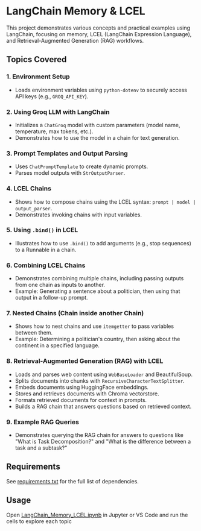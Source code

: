 # LangChain Memory & LCEL

This project demonstrates various concepts and practical examples using LangChain, focusing on memory, LCEL (LangChain Expression Language), and Retrieval-Augmented Generation (RAG) workflows.

## Topics Covered

### 1. Environment Setup

- Loads environment variables using `python-dotenv` to securely access API keys (e.g., `GROQ_API_KEY`).

### 2. Using Groq LLM with LangChain

- Initializes a `ChatGroq` model with custom parameters (model name, temperature, max tokens, etc.).
- Demonstrates how to use the model in a chain for text generation.

### 3. Prompt Templates and Output Parsing

- Uses `ChatPromptTemplate` to create dynamic prompts.
- Parses model outputs with `StrOutputParser`.

### 4. LCEL Chains

- Shows how to compose chains using the LCEL syntax: `prompt | model | output_parser`.
- Demonstrates invoking chains with input variables.

### 5. Using `.bind()` in LCEL

- Illustrates how to use `.bind()` to add arguments (e.g., stop sequences) to a Runnable in a chain.

### 6. Combining LCEL Chains

- Demonstrates combining multiple chains, including passing outputs from one chain as inputs to another.
- Example: Generating a sentence about a politician, then using that output in a follow-up prompt.

### 7. Nested Chains (Chain inside another Chain)

- Shows how to nest chains and use `itemgetter` to pass variables between them.
- Example: Determining a politician's country, then asking about the continent in a specified language.

### 8. Retrieval-Augmented Generation (RAG) with LCEL

- Loads and parses web content using `WebBaseLoader` and BeautifulSoup.
- Splits documents into chunks with `RecursiveCharacterTextSplitter`.
- Embeds documents using HuggingFace embeddings.
- Stores and retrieves documents with Chroma vectorstore.
- Formats retrieved documents for context in prompts.
- Builds a RAG chain that answers questions based on retrieved context.

### 9. Example RAG Queries

- Demonstrates querying the RAG chain for answers to questions like "What is Task Decomposition?" and "What is the difference between a task and a subtask?"

## Requirements

See [requirements.txt](d:/AI/LangChain%20Memory%20&%20LCEL/requirements.txt) for the full list of dependencies.

## Usage

Open [LangChain_Memory_LCEL.ipynb](d:/AI/LangChain%20Memory%20&%20LCEL/LangChain_Memory_LCEL.ipynb) in Jupyter or VS Code and run the cells to explore each topic
